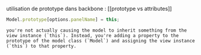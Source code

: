 utilisation de prototype dans backbone  : [[prototype vs attributes]]
```js
Model.prototype[options.panelName] = this;
```

```chatgpt
you're not actually causing the model to inherit something from the view instance (`this`). Instead, you're adding a property to the prototype of the model class (`Model`) and assigning the view instance (`this`) to that property.
```
